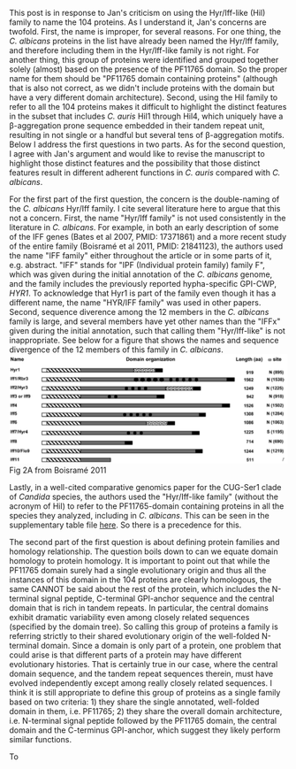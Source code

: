 This post is in response to Jan's criticism on using the Hyr/Iff-like (Hil) family to name the 104 proteins. As I understand it, Jan's concerns are twofold. First, the name is improper, for several reasons. For one thing, the _C. albicans_ proteins in the list have already been named the Hyr/Iff family, and therefore including them in the Hyr/Iff-like family is not right. For another thing, this group of proteins were identified and grouped together solely (almost) based on the presence of the PF11765 domain. So the proper name for them should be "PF11765 domain containing proteins" (although that is also not correct, as we didn't include proteins with the domain but have a very different domain architecture). Second, using the Hil family to refer to all the 104 proteins makes it difficult to highlight the distinct features in the subset that includes _C. auris_ Hil1 through Hil4, which uniquely have a β-aggregation prone sequence embedded in their tandem repeat unit, resulting in not single or a handful but several tens of β-aggregation motifs. Below I address the first questions in two parts. As for the second question, I agree with Jan's argument and would like to revise the manuscript to highlight those distinct features and the possibility that those distinct features result in different adherent functions in _C. auris_ compared with _C. albicans_.

For the first part of the first question, the concern is the double-naming of the _C. albicans_ Hyr/Iff family. I cite several literature here to argue that this not a concern. First, the name "Hyr/Iff family" is not used consistently in the literature in _C. albicans_. For example, in both an early description of some of the IFF genes (Bates et al 2007, PMID: 17371861) and a more recent study of the entire family (Boisramé et al 2011, PMID: 21841123), the authors used the name "IFF family" either throughout the article or in some parts of it, e.g. abstract. "IFF" stands for "IPF (Individual protein family) family F", which was given during the initial annotation of the _C. albicans_ genome, and the family includes the previously reported hypha-specific GPI-CWP, _HYR1_. To acknowledge that Hyr1 is part of the family even though it has a different name, the name "HYR/IFF family" was used in other papers. Second, sequence diverence among the 12 members in the _C. albicans_ family is large, and several members have yet other names than the "IFFx" given during the initial annotation, such that calling them "Hyr/Iff-like" is not inappropriate. See below for a figure that shows the names and sequence divergence of the 12 members of this family in _C. albicans_. ![Hyr/Iff family in Calbicans](img/20210827-Boisrame-2011-Fig2A.png) 
Fig 2A from Boisramé 2011

Lastly, in a well-cited comparative genomics paper for the CUG-Ser1 clade of _Candida_ species, the authors used the "Hyr/Iff-like family" (without the acronym of Hil) to refer to the PF11765-domain containing proteins in all the species they analyzed, including in _C. albicans_. This can be seen in the supplementary table file [here](https://static-content.springer.com/esm/art%3A10.1038%2Fnature08064/MediaObjects/41586_2009_BFnature08064_MOESM274_ESM.xls). So there is a precedence for this.

The second part of the first question is about defining protein families and homology relationship. The question boils down to can we equate domain homology to protein homology. It is important to point out that while the PF11765 domain surely had a single evolutionary origin and thus all the instances of this domain in the 104 proteins are clearly homologous, the same CANNOT be said about the rest of the protein, which includes the N-terminal signal peptide, C-terminal GPI-anchor sequence and the central domain that is rich in tandem repeats. In particular, the central domains exhibit dramatic variability even among closely related sequences (specified by the domain tree). So calling this group of proteins a family is referring strictly to their shared evolutionary origin of the well-folded N-terminal domain. Since a domain is only part of a protein, one problem that could arise is that different parts of a protein may have different evolutionary histories. That is certainly true in our case, where the central domain sequence, and the tandem repeat sequences therein, must have evolved independently except among really closely related sequences. I think it is still appropriate to define this group of proteins as a single family based on two criteria: 1) they share the single annotated, well-folded domain in them, i.e. PF11765; 2) they share the overall domain architecture, i.e. N-terminal signal peptide followed by the PF11765 domain, the central domain and the C-terminus GPI-anchor, which suggest they likely perform similar functions.

To 